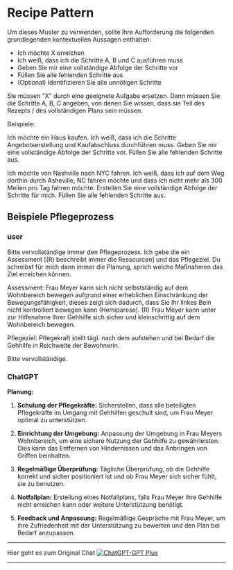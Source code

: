 # Recipe Pattern

Um dieses Muster zu verwenden, sollte Ihre Aufforderung die folgenden grundlegenden kontextuellen Aussagen enthalten:

- Ich möchte X erreichen
- Ich weiß, dass ich die Schritte A, B und C ausführen muss
- Geben Sie mir eine vollständige Abfolge der Schritte vor
- Füllen Sie alle fehlenden Schritte aus
- (Optional) Identifizieren Sie alle unnötigen Schritte

Sie müssen "X" durch eine geeignete Aufgabe ersetzen. Dann müssen Sie die Schritte A, B, C angeben, von denen Sie wissen, dass sie Teil des Rezepts / des vollständigen Plans sein müssen.

Beispiele:

Ich möchte ein Haus kaufen. Ich weiß, dass ich die Schritte Angebotserstellung und Kaufabschluss durchführen muss. Geben Sie mir eine vollständige Abfolge der Schritte vor. Füllen Sie alle fehlenden Schritte aus.

Ich möchte von Nashville nach NYC fahren. Ich weiß, dass ich auf dem Weg dorthin durch Asheville, NC fahren möchte und dass ich nicht mehr als 300 Meilen pro Tag fahren möchte. Erstellen Sie eine vollständige Abfolge der Schritte für mich. Füllen Sie alle fehlenden Schritte aus.

## Beispiele Pflegeprozess

### user

Bitte vervollständige immer den Pflegeprozess. Ich gebe die ein Assessment [(R) beschreibt immer die Ressourcen] und das Pflegeziel. Du schreibst für mich dann immer die Planung, sprich welche Maßnahmen das Ziel erreichen können.

Assessment: Frau Meyer kann sich nicht selbstständig auf dem Wohnbereich bewegen aufgrund einer erheblichen Einschränkung der Bewegungsfähigkeit, dieses zeigt sich dadurch, dass Sie Ihr linkes Bein nicht kontrolliert bewegen kann (Hemiparese). (R) Frau Meyer kann unter zur Hilfenahme Ihrer Gehhilfe sich sicher und kleinschrittig auf dem Wohnbereich bewegen.

Pflegeziel: Pflegekraft stellt tägl. nach dem aufstehen und bei Bedarf die Gehhilfe in Reichweite der Bewohnerin.

Bitte vervollständige.

### ChatGPT

**Planung:**

1. **Schulung der Pflegekräfte:** Sicherstellen, dass alle beteiligten Pflegekräfte im Umgang mit Gehhilfen geschult sind, um Frau Meyer optimal zu unterstützen.

2. **Einrichtung der Umgebung:** Anpassung der Umgebung in Frau Meyers Wohnbereich, um eine sichere Nutzung der Gehhilfe zu gewährleisten. Dies kann das Entfernen von Hindernissen und das Anbringen von Griffen beinhalten.

3. **Regelmäßige Überprüfung:** Tägliche Überprüfung, ob die Gehhilfe korrekt und sicher positioniert ist und ob Frau Meyer sich sicher fühlt, sie zu benutzen.

4. **Notfallplan:** Erstellung eines Notfallplans, falls Frau Meyer ihre Gehhilfe nicht erreichen kann oder weitere Unterstützung benötigt.

5. **Feedback und Anpassung:** Regelmäßige Gespräche mit Frau Meyer, um ihre Zufriedenheit mit der Unterstützung zu bewerten und den Plan bei Bedarf anzupassen.

---

Hier geht es zum Original Chat [![ChatGPT-GPT Plus](https://img.shields.io/badge/ChatGPT-GPT%20Plus-008080)](https://chat.openai.com/share/c42adaae-a284-406f-8f8a-63eadbc6f9d1)

---
